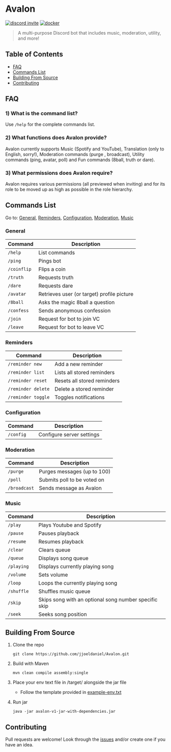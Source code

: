 # Avalon

[![discord invite](https://img.shields.io/badge/discord-%237289DA.svg?&style=for-the-badge&logo=discord&logoColor=white)](https://discord.gg/t5bMCmQMjD)
[![docker](https://img.shields.io/badge/docker-%232496ED.svg?&style=for-the-badge&logo=docker&logoColor=white)](https://hub.docker.com/repository/docker/jjoeldaniel/avalon-discord)

> A multi-purpose Discord bot  that includes music, moderation, utility, and more!

## **Table of Contents**

- [FAQ](#faq)
- [Commands List](#commands-list)
- [Building From Source](#building-from-source)
- [Contributing](#contributing)

## **FAQ**

### **1) What is the command list?**

   Use `/help` for the complete commands list.

### **2) What functions does Avalon provide?**

   Avalon currently supports Music (Spotify and YouTube), Translation (only to English, sorry!), Moderation commands (purge , broadcast), Utility commands (ping, avatar, poll) and Fun commands (8ball, truth or dare).

### **3) What permissions does Avalon require?**

Avalon requires various permissions (all previewed when inviting) and for its role to be moved up as high as possible in the role hierarchy.

## **Commands List**

Go to:
[General](#general),
[Reminders](#reminders),
[Configuration](#configuration),
[Moderation](#moderation),
[Music](#music)

### General

| Command                                               | Description                                  |
|-------------------------------------------------------|----------------------------------------------|
| `/help`                                               | List commands                                |
| `/ping`                                               | Pings bot                                    |
| `/coinflip`                                           | Flips a coin                                 |
| `/truth`                                              | Requests truth                               |
| `/dare`                                               | Requests dare                                |
| `/avatar`                                             | Retrieves user (or target) profile picture   |
| `/8ball`                                              | Asks the magic 8ball a question              |
| `/confess`                                            | Sends anonymous confession                   |
| `/join`                                               | Request for bot to join VC                   |
| `/leave`                                              | Request for bot to leave VC                  |

### Reminders

| Command                                               | Description                                  |
|-------------------------------------------------------|----------------------------------------------|
| `/reminder new`                                       | Add a new reminder                           |
| `/reminder list`                                      | Lists all stored reminders                   |
| `/reminder reset`                                     | Resets all stored reminders                  |
| `/reminder delete`                                    | Delete a stored reminder                     |
| `/reminder toggle`                                    | Toggles notifications                        |

### Configuration

| Command                                           | Description                  |
|---------------------------------------------------|------------------------------|
| `/config`                                         | Configure server settings    |

### Moderation

| Command                                              | Description                 |
|------------------------------------------------------|-----------------------------|
| `/purge`                                             | Purges messages (up to 100) |
| `/poll`                                              | Submits poll to be voted on |
| `/broadcast`                                         | Sends message as Avalon     |

### Music

| Command                                           | Description                                           |
|---------------------------------------------------|-------------------------------------------------------|
| `/play`                                           | Plays Youtube and Spotify                             |
| `/pause`                                          | Pauses playback                                       |
| `/resume`                                         | Resumes playback                                      |
| `/clear`                                          | Clears queue                                          |
| `/queue`                                          | Displays song queue                                   |
| `/playing`                                        | Displays currently playing song                       |
| `/volume`                                         | Sets volume                                           |
| `/loop`                                           | Loops the currently playing song                      |
| `/shuffle`                                        | Shuffles music queue                                  |
| `/skip`                                           | Skips song with an optional song number specific skip |
| `/seek`                                           | Seeks song position                                   |

## **Building From Source**

1) Clone the repo

   ```console
   git clone https://github.com/jjoeldaniel/Avalon.git
   ```

2) Build with Maven

   ```console
   mvn clean compile assembly:single
   ```

3) Place your env text file in /target/ alongside the jar file

   - Follow the template provided in [example-env.txt](https://github.com/jjoeldaniel/Avalon/blob/main/example-env.txt)

4) Run jar

   ```console
   java -jar avalon-v1-jar-with-dependencies.jar
   ```

## Contributing

Pull requests are welcome! Look through the [issues](https://github.com/jjoeldaniel/Avalon/issues) and/or create one if you have an idea.
